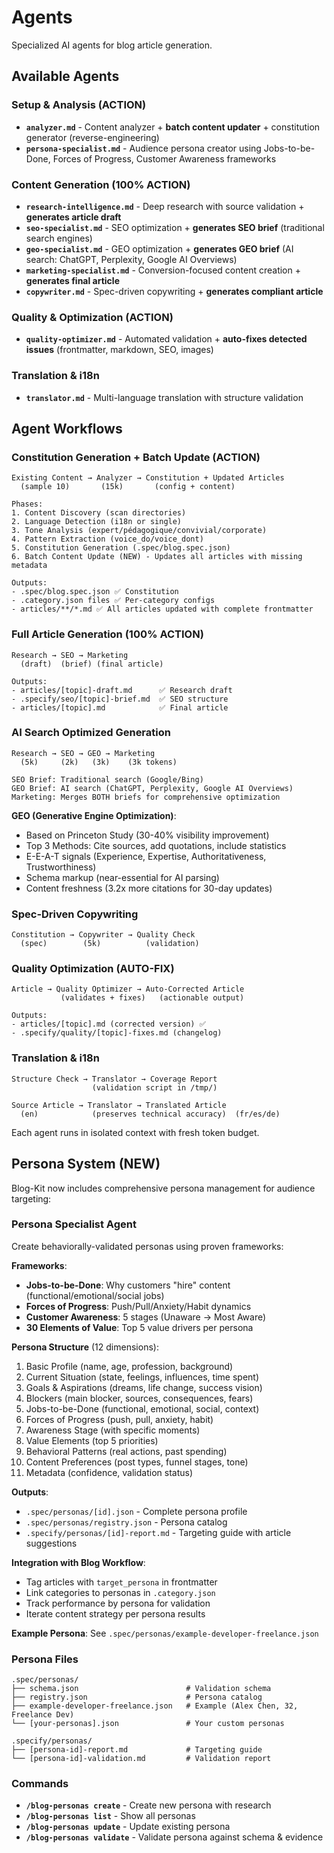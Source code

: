 # Agents

Specialized AI agents for blog article generation.

## Available Agents

### Setup & Analysis (ACTION)

- **`analyzer.md`** - Content analyzer + **batch content updater** + constitution generator (reverse-engineering)
- **`persona-specialist.md`** - Audience persona creator using Jobs-to-be-Done, Forces of Progress, Customer Awareness frameworks

### Content Generation (100% ACTION)

- **`research-intelligence.md`** - Deep research with source validation + **generates article draft**
- **`seo-specialist.md`** - SEO optimization + **generates SEO brief** (traditional search engines)
- **`geo-specialist.md`** - GEO optimization + **generates GEO brief** (AI search: ChatGPT, Perplexity, Google AI Overviews)
- **`marketing-specialist.md`** - Conversion-focused content creation + **generates final article**
- **`copywriter.md`** - Spec-driven copywriting + **generates compliant article**

### Quality & Optimization (ACTION)

- **`quality-optimizer.md`** - Automated validation + **auto-fixes detected issues** (frontmatter, markdown, SEO, images)

### Translation & i18n

- **`translator.md`** - Multi-language translation with structure validation

## Agent Workflows

### Constitution Generation + Batch Update (ACTION)
```
Existing Content → Analyzer → Constitution + Updated Articles
  (sample 10)       (15k)       (config + content)

Phases:
1. Content Discovery (scan directories)
2. Language Detection (i18n or single)
3. Tone Analysis (expert/pédagogique/convivial/corporate)
4. Pattern Extraction (voice_do/voice_dont)
5. Constitution Generation (.spec/blog.spec.json)
6. Batch Content Update (NEW) - Updates all articles with missing metadata

Outputs:
- .spec/blog.spec.json ✅ Constitution
- .category.json files ✅ Per-category configs
- articles/**/*.md ✅ All articles updated with complete frontmatter
```

### Full Article Generation (100% ACTION)
```
Research → SEO → Marketing
  (draft)  (brief) (final article)

Outputs:
- articles/[topic]-draft.md      ✅ Research draft
- .specify/seo/[topic]-brief.md  ✅ SEO structure
- articles/[topic].md            ✅ Final article
```

### AI Search Optimized Generation
```
Research → SEO → GEO → Marketing
  (5k)     (2k)   (3k)    (3k tokens)

SEO Brief: Traditional search (Google/Bing)
GEO Brief: AI search (ChatGPT, Perplexity, Google AI Overviews)
Marketing: Merges BOTH briefs for comprehensive optimization
```

**GEO (Generative Engine Optimization)**:
- Based on Princeton Study (30-40% visibility improvement)
- Top 3 Methods: Cite sources, add quotations, include statistics
- E-E-A-T signals (Experience, Expertise, Authoritativeness, Trustworthiness)
- Schema markup (near-essential for AI parsing)
- Content freshness (3.2x more citations for 30-day updates)

### Spec-Driven Copywriting
```
Constitution → Copywriter → Quality Check
  (spec)        (5k)          (validation)
```

### Quality Optimization (AUTO-FIX)
```
Article → Quality Optimizer → Auto-Corrected Article
           (validates + fixes)   (actionable output)

Outputs:
- articles/[topic].md (corrected version) ✅
- .specify/quality/[topic]-fixes.md (changelog)
```

### Translation & i18n
```
Structure Check → Translator → Coverage Report
                  (validation script in /tmp/)

Source Article → Translator → Translated Article
  (en)            (preserves technical accuracy)  (fr/es/de)
```

Each agent runs in isolated context with fresh token budget.

## Persona System (NEW)

Blog-Kit now includes comprehensive persona management for audience targeting:

### Persona Specialist Agent

Create behaviorally-validated personas using proven frameworks:

**Frameworks**:
- **Jobs-to-be-Done**: Why customers "hire" content (functional/emotional/social jobs)
- **Forces of Progress**: Push/Pull/Anxiety/Habit dynamics
- **Customer Awareness**: 5 stages (Unaware → Most Aware)
- **30 Elements of Value**: Top 5 value drivers per persona

**Persona Structure** (12 dimensions):
1. Basic Profile (name, age, profession, background)
2. Current Situation (state, feelings, influences, time spent)
3. Goals & Aspirations (dreams, life change, success vision)
4. Blockers (main blocker, sources, consequences, fears)
5. Jobs-to-be-Done (functional, emotional, social, context)
6. Forces of Progress (push, pull, anxiety, habit)
7. Awareness Stage (with specific moments)
8. Value Elements (top 5 priorities)
9. Behavioral Patterns (real actions, past spending)
10. Content Preferences (post types, funnel stages, tone)
11. Metadata (confidence, validation status)

**Outputs**:
- `.spec/personas/[id].json` - Complete persona profile
- `.spec/personas/registry.json` - Persona catalog
- `.specify/personas/[id]-report.md` - Targeting guide with article suggestions

**Integration with Blog Workflow**:
- Tag articles with `target_persona` in frontmatter
- Link categories to personas in `.category.json`
- Track performance by persona for validation
- Iterate content strategy per persona results

**Example Persona**: See `.spec/personas/example-developer-freelance.json`

### Persona Files

```
.spec/personas/
├── schema.json                        # Validation schema
├── registry.json                      # Persona catalog
├── example-developer-freelance.json   # Example (Alex Chen, 32, Freelance Dev)
└── [your-personas].json               # Your custom personas

.specify/personas/
├── [persona-id]-report.md             # Targeting guide
└── [persona-id]-validation.md         # Validation report
```

### Commands

- **`/blog-personas create`** - Create new persona with research
- **`/blog-personas list`** - Show all personas
- **`/blog-personas update`** - Update existing persona
- **`/blog-personas validate`** - Validate persona against schema & evidence
